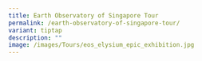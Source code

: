 ```yaml
---
title: Earth Observatory of Singapore Tour
permalink: /earth-observatory-of-singapore-tour/
variant: tiptap
description: ""
image: /images/Tours/eos_elysium_epic_exhibition.jpg
---
```

